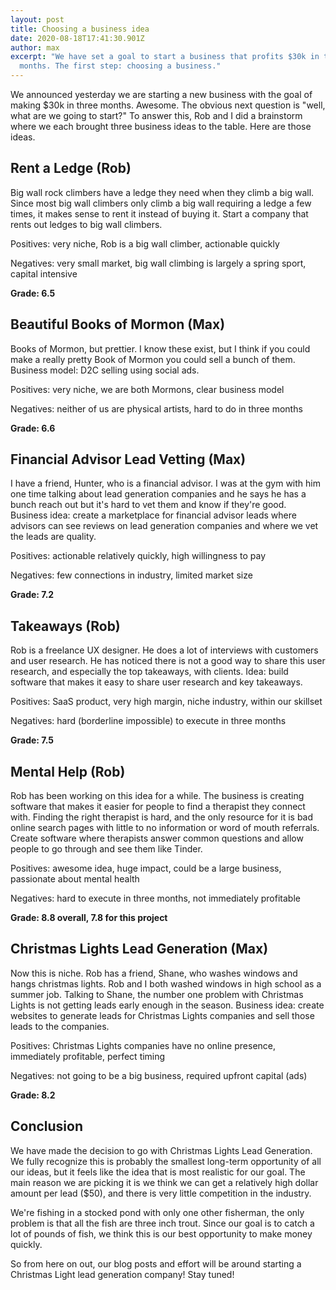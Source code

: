 ```yaml
---
layout: post
title: Choosing a business idea
date: 2020-08-18T17:41:30.901Z
author: max
excerpt: "We have set a goal to start a business that profits $30k in three
  months. The first step: choosing a business."
---
```

We announced yesterday we are starting a new business with the goal of making $30k in three months. Awesome. The obvious next question is "well, what are we going to start?" To answer this, Rob and I did a brainstorm where we each brought three business ideas to the table. Here are those ideas.

## Rent a Ledge (Rob)

Big wall rock climbers have a ledge they need when they climb a big wall. Since most big wall climbers only climb a big wall requiring a ledge a few times, it makes sense to rent it instead of buying it. Start a company that rents out ledges to big wall climbers.

Positives: very niche, Rob is a big wall climber, actionable quickly

Negatives: very small market, big wall climbing is largely a spring sport, capital intensive

**Grade: 6.5**

## Beautiful Books of Mormon (Max)

Books of Mormon, but prettier. I know these exist, but I think if you could make a really pretty Book of Mormon you could sell a bunch of them. Business model: D2C selling using social ads.

Positives: very niche, we are both Mormons, clear business model

Negatives: neither of us are physical artists, hard to do in three months

**Grade: 6.6**

## Financial Advisor Lead Vetting (Max)

I have a friend, Hunter, who is a financial advisor. I was at the gym with him one time talking about lead generation companies and he says he has a bunch reach out but it's hard to vet them and know if they're good. Business idea: create a marketplace for financial advisor leads where advisors can see reviews on lead generation companies and where we vet the leads are quality.

Positives: actionable relatively quickly, high willingness to pay

Negatives: few connections in industry, limited market size

**Grade: 7.2**

## Takeaways (Rob)

Rob is a freelance UX designer. He does a lot of interviews with customers and user research. He has noticed there is not a good way to share this user research, and especially the top takeaways, with clients. Idea: build software that makes it easy to share user research and key takeaways.

Positives: SaaS product, very high margin, niche industry, within our skillset

Negatives: hard (borderline impossible) to execute in three months

**Grade: 7.5**

## Mental Help (Rob)

Rob has been working on this idea for a while. The business is creating software that makes it easier for people to find a therapist they connect with. Finding the right therapist is hard, and the only resource for it is bad online search pages with little to no information or word of mouth referrals. Create software where therapists answer common questions and allow people to go through and see them like Tinder.

Positives: awesome idea, huge impact, could be a large business, passionate about mental health

Negatives: hard to execute in three months, not immediately profitable

**Grade: 8.8 overall, 7.8 for this project**

## Christmas Lights Lead Generation (Max)

Now this is niche. Rob has a friend, Shane, who washes windows and hangs christmas lights. Rob and I both washed windows in high school as a summer job. Talking to Shane, the number one problem with Christmas Lights is not getting leads early enough in the season. Business idea: create websites to generate leads for Christmas Lights companies and sell those leads to the companies.

Positives: Christmas Lights companies have no online presence, immediately profitable, perfect timing

Negatives: not going to be a big business, required upfront capital (ads)

**Grade: 8.2**

## Conclusion

We have made the decision to go with Christmas Lights Lead Generation. We fully recognize this is probably the smallest long-term opportunity of all our ideas, but it feels like the idea that is most realistic for our goal. The main reason we are picking it is we think we can get a relatively high dollar amount per lead ($50), and there is very little competition in the industry.

We're fishing in a stocked pond with only one other fisherman, the only problem is that all the fish are three inch trout. Since our goal is to catch a lot of pounds of fish, we think this is our best opportunity to make money quickly.

So from here on out, our blog posts and effort will be around starting a Christmas Light lead generation company! Stay tuned!